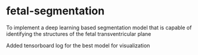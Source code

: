 # fetal-segmentation
To implement a deep learning based segmentation model that is capable of identifying the structures of the fetal transventricular plane 

Added tensorboard log for the best model for visualization
